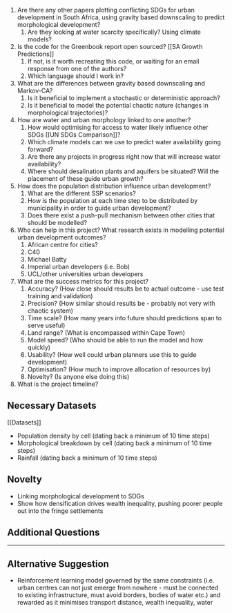 1. Are there any other papers plotting conflicting SDGs for urban development in South Africa, using gravity based downscaling to predict morphological development?
	1. Are they looking at water scarcity specifically? Using climate models?
2. Is the code for the Greenbook report open sourced? [[SA Growth Predictions]]
	1. If not, is it worth recreating this code, or waiting for an email response from one of the authors?
	2. Which language should I work in?
3. What are the differences between gravity based downscaling and Markov-CA?
	1. Is it beneficial to implement a stochastic or deterministic approach?
	2. Is it beneficial to model the potential chaotic nature (changes in morphological trajectories)?
4. How are water and urban morphology linked to one another?
	1. How would optimising for access to water likely influence other SDGs [[UN SDGs Comparison]]?
	2. Which climate models can we use to predict water availability going forward?
	3. Are there any projects in progress right now that will increase water availability?
	4. Where should desalination plants and aquifers be situated? Will the placement of these guide urban growth?
5. How does the population distribution influence urban development?
	1. What are the different SSP scenarios?
	2. How is the population at each time step to be distributed by municipality in order to guide urban development?
	3. Does there exist a push-pull mechanism between other cities that should be modelled?
6. Who can help in this project? What research exists in modelling potential urban development outcomes?
	1. African centre for cities?
	2. C40
	3. Michael Batty
	4. Imperial urban developers (i.e. Bob)
	5. UCL/other universities urban developers
7. What are the success metrics for this project?
	1. Accuracy? (How close should results be to actual outcome - use test training and validation)
	2. Precision? (How similar should results be - probably not very with chaotic system)
	3. Time scale? (How many years into future should predictions span to serve useful)
	4. Land range? (What is encompassed within Cape Town)
	5. Model speed? (Who should be able to run the model and how quickly)
	6. Usability? (How well could urban planners use this to guide development)
	7. Optimisation? (How much to improve allocation of resources by)
	8. Novelty? (Is anyone else doing this)
8. What is the project timeline?

## Necessary Datasets

[[Datasets]]

- Population density by cell (dating back a minimum of 10 time steps)
- Morphological breakdown by cell (dating back a minimum of 10 time steps)
- Rainfall (dating back a minimum of 10 time steps)

## Novelty

- Linking morphological development to SDGs
- Show how densification drives wealth inequality, pushing poorer people out into the fringe settlements

## Additional Questions


________________________________________________________________________


## Alternative Suggestion

- Reinforcement learning model governed by the same constraints (i.e. urban centres can not just emerge from nowhere - must be connected to existing infrastructure, must avoid borders, bodies of water etc.) and rewarded as it minimises transport distance, wealth inequality, water 